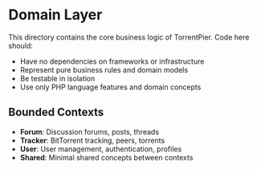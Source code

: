 # Domain Layer

This directory contains the core business logic of TorrentPier. Code here should:

- Have no dependencies on frameworks or infrastructure
- Represent pure business rules and domain models
- Be testable in isolation
- Use only PHP language features and domain concepts

## Bounded Contexts

- **Forum**: Discussion forums, posts, threads
- **Tracker**: BitTorrent tracking, peers, torrents
- **User**: User management, authentication, profiles
- **Shared**: Minimal shared concepts between contexts
